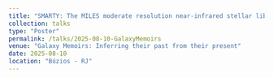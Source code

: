 ```yaml
---
title: "SMARTY: The MILES moderate resolution near-infrared stellar library"
collection: talks
type: "Poster"
permalink: /talks/2025-08-10-GalaxyMemoirs
venue: "Galaxy Memoirs: Inferring their past from their present"
date: 2025-08-10
location: "Búzios - RJ"
---
```

